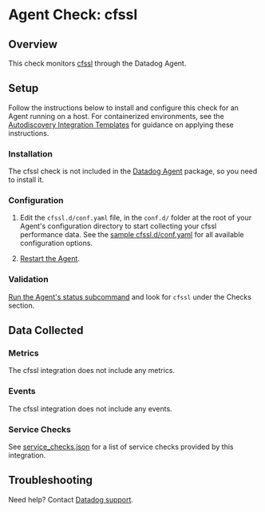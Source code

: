 # Agent Check: cfssl

## Overview

This check monitors [cfssl][1] through the Datadog Agent.

## Setup

Follow the instructions below to install and configure this check for an Agent running on a host. For containerized environments, see the [Autodiscovery Integration Templates][3] for guidance on applying these instructions.

### Installation

The cfssl check is not included in the [Datadog Agent][2] package, so you need to install it.

### Configuration

1. Edit the `cfssl.d/conf.yaml` file, in the `conf.d/` folder at the root of your Agent's configuration directory to start collecting your cfssl performance data. See the [sample cfssl.d/conf.yaml][4] for all available configuration options.

2. [Restart the Agent][5].

### Validation

[Run the Agent's status subcommand][6] and look for `cfssl` under the Checks section.

## Data Collected

### Metrics

The cfssl integration does not include any metrics.

### Events

The cfssl integration does not include any events.

### Service Checks

See [service_checks.json][7] for a list of service checks provided by this integration.

## Troubleshooting

Need help? Contact [Datadog support][8].


[1]: https://github.com/cloudflare/cfssl
[2]: https://app.datadoghq.com/account/settings#agent
[3]: https://docs.datadoghq.com/agent/kubernetes/integrations/
[4]: https://github.com/DataDog/integrations-extras/blob/master/cfssl/datadog_checks/cfssl/data/conf.yaml.example
[5]: https://docs.datadoghq.com/agent/guide/agent-commands/#start-stop-and-restart-the-agent
[6]: https://docs.datadoghq.com/agent/guide/agent-commands/#agent-status-and-information
[7]: https://github.com/DataDog/integrations-extras/blob/master/cfssl/assets/service_checks.json
[8]: https://docs.datadoghq.com/help/
